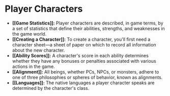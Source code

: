 # Player Characters

- **[[Game Statistics]]:** Player characters are described, in game terms, by a set of statistics that define their abilities, strengths, and weaknesses in the game world.
- **[[Creating a Character]]:** To create a character, you'll first need a character sheet—a sheet of paper on which to record all information about the new character.
- **[[Ability Scores]]:** A character's score in each ability determines whether they have any bonuses or penalties associated with various actions in the game.
- **[[Alignment]]:** All beings, whether PCs, NPCs, or monsters, adhere to one of three philosophies or spheres of behavior, known as alignments.
- **[[Languages]]:** The native languages a player character speaks are determined by the character's class.